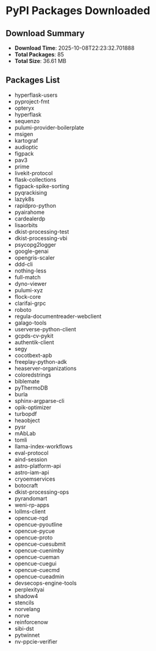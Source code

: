 # PyPI Packages Downloaded

## Download Summary
- **Download Time**: 2025-10-08T22:23:32.701888
- **Total Packages**: 85
- **Total Size**: 36.61 MB

## Packages List
- hyperflask-users
- pyproject-fmt
- opteryx
- hyperflask
- sequenzo
- pulumi-provider-boilerplate
- msigen
- kartograf
- audioptic
- figpack
- pav3
- prime
- livekit-protocol
- flask-collections
- figpack-spike-sorting
- pyqrackising
- lazyk8s
- rapidpro-python
- pyairahome
- cardealerdp
- lisaorbits
- dkist-processing-test
- dkist-processing-vbi
- psycopg2logger
- google-genai
- opengris-scaler
- ddd-cli
- nothing-less
- full-match
- dyno-viewer
- pulumi-xyz
- flock-core
- clarifai-grpc
- roboto
- regula-documentreader-webclient
- galago-tools
- userverse-python-client
- gcpds-cv-pykit
- authentik-client
- segy
- cocotbext-apb
- freeplay-python-adk
- heaserver-organizations
- coloredstrings
- biblemate
- pyThermoDB
- burla
- sphinx-argparse-cli
- opik-optimizer
- turbopdf
- heaobject
- pysr
- mAbLab
- tomli
- llama-index-workflows
- eval-protocol
- aind-session
- astro-platform-api
- astro-iam-api
- cryoemservices
- botocraft
- dkist-processing-ops
- pyrandomart
- weni-rp-apps
- lollms-client
- opencue-rqd
- opencue-pyoutline
- opencue-pycue
- opencue-proto
- opencue-cuesubmit
- opencue-cuenimby
- opencue-cueman
- opencue-cuegui
- opencue-cuecmd
- opencue-cueadmin
- devsecops-engine-tools
- perplexityai
- shadow4
- stencils
- norvelang
- norve
- reinforcenow
- sibi-dst
- pytwinnet
- nv-ppcie-verifier
